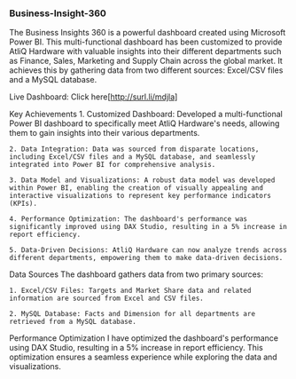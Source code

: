 ### Business-Insight-360
The Business Insights 360 is a powerful dashboard created using Microsoft Power BI. This multi-functional dashboard has been customized to provide AtliQ Hardware with valuable insights into their different departments such as Finance, Sales, Marketing and Supply Chain across the global market. It achieves this by gathering data from two different sources: Excel/CSV files and a MySQL database.

Live Dashboard: Click here[http://surl.li/mdjla]

Key Achievements
    1. Customized Dashboard: Developed a multi-functional Power BI dashboard to specifically meet AtliQ Hardware's needs, allowing them to gain insights into their various departments.

    2. Data Integration: Data was sourced from disparate locations, including Excel/CSV files and a MySQL database, and seamlessly integrated into Power BI for comprehensive analysis.

    3. Data Model and Visualizations: A robust data model was developed within Power BI, enabling the creation of visually appealing and interactive visualizations to represent key performance indicators (KPIs).

    4. Performance Optimization: The dashboard's performance was significantly improved using DAX Studio, resulting in a 5% increase in report efficiency.

    5. Data-Driven Decisions: AtliQ Hardware can now analyze trends across different departments, empowering them to make data-driven decisions.

Data Sources
The dashboard gathers data from two primary sources:

    1. Excel/CSV Files: Targets and Market Share data and related information are sourced from Excel and CSV files.

    2. MySQL Database: Facts and Dimension for all departments are retrieved from a MySQL database.

Performance Optimization
I have optimized the dashboard's performance using DAX Studio, resulting in a 5% increase in report efficiency. This optimization ensures a seamless experience while exploring the data and visualizations.
